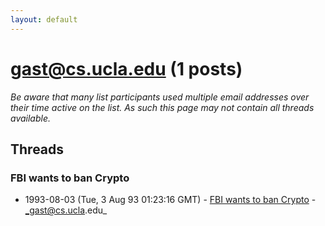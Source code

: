```yaml
---
layout: default
---
```


# gast@cs.ucla.edu (1 posts)

_Be aware that many list participants used multiple email addresses over their time active on the list. As such this page may not contain all threads available._

## Threads

### FBI wants to ban Crypto
+ 1993-08-03 (Tue, 3 Aug 93 01:23:16 GMT) - [FBI wants to ban Crypto](/archive/1993/08/948f32a6060d9a3d4d09ab3a75e06ea74a72eb30b45c9731526e9d89a02ae0f9) - _gast@cs.ucla.edu_

